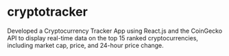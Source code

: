 # cryptotracker

Developed a Cryptocurrency Tracker App using React.js and the CoinGecko API to display real-time data on the top 15 ranked cryptocurrencies, including market cap, price, and 24-hour price change.
